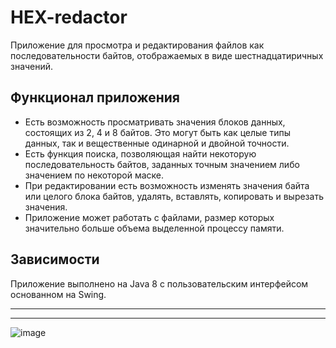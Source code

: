 # HEX-redactor
Приложение для просмотра и редактирования файлов как последовательности байтов, отображаемых в виде шестнадцатиричных значений.
## Функционал приложения
- Есть возможность просматривать значения блоков данных, состоящих из 2, 4 и 8 байтов. Это могут быть как целые типы данных, так и вещественные одинарной и двойной точности.
- Есть функция поиска, позволяющая найти некоторую последовательность байтов, заданных точным значением либо значением по некоторой маске.
- При редактировании есть возможность изменять значения байта или целого блока байтов, удалять, вставлять, копировать и вырезать значения.
- Приложение может работать с файлами, размер которых значительно больше объема выделенной процессу памяти.
## Зависимости
Приложение выполнено на Java 8 с пользовательским интерфейсом основанном на Swing.

---
---
![image](https://github.com/Starkvell/HEX-redactor/assets/105600659/62c99661-ca5c-49f1-9252-416e178cf036)
